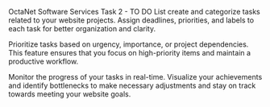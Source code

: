 OctaNet Software Services
Task 2 - TO DO List
create and categorize tasks related to your website projects. Assign deadlines, priorities, and labels to each task for better organization and clarity.

Prioritize tasks based on urgency, importance, or project dependencies. This feature ensures that you focus on high-priority items and maintain a productive workflow.

Monitor the progress of your tasks in real-time. Visualize your achievements and identify bottlenecks to make necessary adjustments and stay on track towards meeting your website goals.
